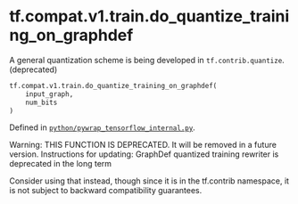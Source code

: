 <div itemscope itemtype="http://developers.google.com/ReferenceObject">
<meta itemprop="name" content="tf.compat.v1.train.do_quantize_training_on_graphdef" />
<meta itemprop="path" content="Stable" />
</div>

# tf.compat.v1.train.do_quantize_training_on_graphdef

A general quantization scheme is being developed in `tf.contrib.quantize`. (deprecated)

``` python
tf.compat.v1.train.do_quantize_training_on_graphdef(
    input_graph,
    num_bits
)
```



Defined in [`python/pywrap_tensorflow_internal.py`](/code/stable/tensorflow/python/pywrap_tensorflow_internal.py).

<!-- Placeholder for "Used in" -->

Warning: THIS FUNCTION IS DEPRECATED. It will be removed in a future version.
Instructions for updating:
GraphDef quantized training rewriter is deprecated in the long term

Consider using that instead, though since it is in the tf.contrib namespace,
it is not subject to backward compatibility guarantees.